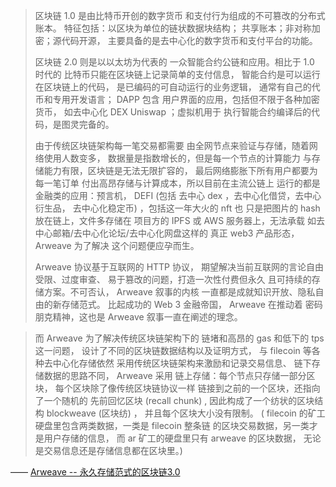 

> 区块链 1.0 是由比特币开创的数字货币
> 和支付行为组成的不可篡改的分布式账本。
> 特征包括：以区块为单位的链状数据块结构；
> 共享账本；非对称加密；源代码开源，
> 主要具备的是去中心化的数字货币和支付平台的功能。
> 
> 区块链 2.0 则是以以太坊为代表的
> 一众智能合约公链和应用。相比于 1.0 时代的
> 比特币只能在区块链上记录简单的支付信息，
> 智能合约是可以运行在区块链上的代码，
> 是已编码的可自动运行的业务逻辑，
> 通常有自己的代币和专用开发语言； DAPP 包含
> 用户界面的应用，包括但不限于各种加密货币，
> 如去中心化 DEX Uniswap ；虚拟机用于
> 执行智能合约编译后的代码，是图灵完备的。
> 
> 由于传统区块链架构每一笔交易都需要
> 由全网节点来验证与存储，随着网络使用人数变多，
> 数据量是指数增长的，但是每一个节点的计算能力
> 与存储能力有限，区块链是无法无限扩容的，
> 最后网络膨胀下所有用户都要为每一笔订单
> 付出高昂存储与计算成本，所以目前在主流公链上
> 运行的都是金融类的应用：预言机， DEFI (包括
> 去中心 dex ，去中心化借贷，去中心衍生品，
> 去中心化稳定币) ，包括这一年大火的 nft 也
> 只是把图片的 hash 放在链上，文件多存储在
> 项目方的 IPFS 或 AWS 服务器上，无法承载
> 如去中心邮箱/去中心化论坛/去中心化网盘这样的
> 真正 web3 产品形态， Arweave 为了解决
> 这个问题便应孕而生。
> 
> Arweave 协议基于互联网的 HTTP 协议，
> 期望解决当前互联网的言论自由受限、过度审查、
> 易于篡改的问题，打造一次性付费但永久
> 且可持续的存储方案。不可否认， Arweave 叙事的内核
> 一直都是成就知识开放、隐私自由的新存储范式。
> 比起成功的 Web 3 金融帝国， Arweave 在推动着
> 密码朋克精神，这也是 Arweave 叙事一直在阐述的理念。
> 

> 而 Arweave 为了解决传统区块链架构下的
> 链堵和高昂的 gas 和低下的 tps 这一问题，
> 设计了不同的区块链数据结构以及证明方式，
> 与 filecoin 等各种去中心化存储依然
> 采用传统区块链架构来激励和记录交易信息、
> 链下存储数据的思路不同， Arweave 采用
> 链上存储：每个节点只存储一部分区块，
> 每个区块除了像传统区块链协议一样
> 链接到之前的一个区块，还指向了一个随机的
> 先前回忆区块 (recall chunk) , 
> 因此构成了一个纺状的区块结构 blockweave (区块纺) ，
> 并且每个区块大小没有限制。 ( filecoin 的矿工
> 硬盘里包含两类数据，一类是 filecoin 整条链
> 的区块交易数据，另一类才是用户存储的信息，
> 而 ar 矿工的硬盘里只有 arweave 的区块数据，
> 无论是交易信息还是存储信息都在区块里。)
> 

—— [Arweave -- 永久存储范式的区块链3.0](https://zhuanlan.zhihu.com/p/547675281)
